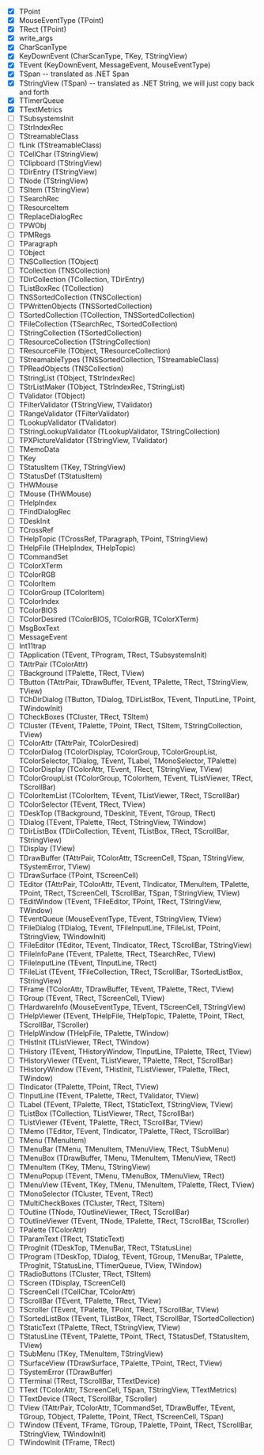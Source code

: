 - [x] TPoint
- [x] MouseEventType (TPoint)
- [x] TRect (TPoint)
- [x] write_args
- [x] CharScanType
- [x] KeyDownEvent (CharScanType, TKey, TStringView)
- [x] TEvent (KeyDownEvent, MessageEvent, MouseEventType)
- [x] TSpan -- translated as .NET Span<T>
- [x] TStringView (TSpan) -- translated as .NET String, we will just copy back and forth
- [x] TTimerQueue
- [x] TTextMetrics
- [ ] TSubsystemsInit
- [ ] TStrIndexRec
- [ ] TStreamableClass
- [ ] fLink (TStreamableClass)
- [ ] TCellChar (TStringView)
- [ ] TClipboard (TStringView)
- [ ] TDirEntry (TStringView)
- [ ] TNode (TStringView)
- [ ] TSItem (TStringView)
- [ ] TSearchRec
- [ ] TResourceItem
- [ ] TReplaceDialogRec
- [ ] TPWObj
- [ ] TPMRegs
- [ ] TParagraph
- [ ] TObject
- [ ] TNSCollection (TObject)
- [ ] TCollection (TNSCollection)
- [ ] TDirCollection (TCollection, TDirEntry)
- [ ] TListBoxRec (TCollection)
- [ ] TNSSortedCollection (TNSCollection)
- [ ] TPWrittenObjects (TNSSortedCollection)
- [ ] TSortedCollection (TCollection, TNSSortedCollection)
- [ ] TFileCollection (TSearchRec, TSortedCollection)
- [ ] TStringCollection (TSortedCollection)
- [ ] TResourceCollection (TStringCollection)
- [ ] TResourceFile (TObject, TResourceCollection)
- [ ] TStreamableTypes (TNSSortedCollection, TStreamableClass)
- [ ] TPReadObjects (TNSCollection)
- [ ] TStringList (TObject, TStrIndexRec)
- [ ] TStrListMaker (TObject, TStrIndexRec, TStringList)
- [ ] TValidator (TObject)
- [ ] TFilterValidator (TStringView, TValidator)
- [ ] TRangeValidator (TFilterValidator)
- [ ] TLookupValidator (TValidator)
- [ ] TStringLookupValidator (TLookupValidator, TStringCollection)
- [ ] TPXPictureValidator (TStringView, TValidator)
- [ ] TMemoData
- [ ] TKey
- [ ] TStatusItem (TKey, TStringView)
- [ ] TStatusDef (TStatusItem)
- [ ] THWMouse
- [ ] TMouse (THWMouse)
- [ ] THelpIndex
- [ ] TFindDialogRec
- [ ] TDeskInit
- [ ] TCrossRef
- [ ] THelpTopic (TCrossRef, TParagraph, TPoint, TStringView)
- [ ] THelpFile (THelpIndex, THelpTopic)
- [ ] TCommandSet
- [ ] TColorXTerm
- [ ] TColorRGB
- [ ] TColorItem
- [ ] TColorGroup (TColorItem)
- [ ] TColorIndex
- [ ] TColorBIOS
- [ ] TColorDesired (TColorBIOS, TColorRGB, TColorXTerm)
- [ ] MsgBoxText
- [ ] MessageEvent
- [ ] Int11trap
- [ ] TApplication (TEvent, TProgram, TRect, TSubsystemsInit)
- [ ] TAttrPair (TColorAttr)
- [ ] TBackground (TPalette, TRect, TView)
- [ ] TButton (TAttrPair, TDrawBuffer, TEvent, TPalette, TRect, TStringView, TView)
- [ ] TChDirDialog (TButton, TDialog, TDirListBox, TEvent, TInputLine, TPoint, TWindowInit)
- [ ] TCheckBoxes (TCluster, TRect, TSItem)
- [ ] TCluster (TEvent, TPalette, TPoint, TRect, TSItem, TStringCollection, TView)
- [ ] TColorAttr (TAttrPair, TColorDesired)
- [ ] TColorDialog (TColorDisplay, TColorGroup, TColorGroupList, TColorSelector, TDialog, TEvent, TLabel, TMonoSelector, TPalette)
- [ ] TColorDisplay (TColorAttr, TEvent, TRect, TStringView, TView)
- [ ] TColorGroupList (TColorGroup, TColorItem, TEvent, TListViewer, TRect, TScrollBar)
- [ ] TColorItemList (TColorItem, TEvent, TListViewer, TRect, TScrollBar)
- [ ] TColorSelector (TEvent, TRect, TView)
- [ ] TDeskTop (TBackground, TDeskInit, TEvent, TGroup, TRect)
- [ ] TDialog (TEvent, TPalette, TRect, TStringView, TWindow)
- [ ] TDirListBox (TDirCollection, TEvent, TListBox, TRect, TScrollBar, TStringView)
- [ ] TDisplay (TView)
- [ ] TDrawBuffer (TAttrPair, TColorAttr, TScreenCell, TSpan, TStringView, TSystemError, TView)
- [ ] TDrawSurface (TPoint, TScreenCell)
- [ ] TEditor (TAttrPair, TColorAttr, TEvent, TIndicator, TMenuItem, TPalette, TPoint, TRect, TScreenCell, TScrollBar, TSpan, TStringView, TView)
- [ ] TEditWindow (TEvent, TFileEditor, TPoint, TRect, TStringView, TWindow)
- [ ] TEventQueue (MouseEventType, TEvent, TStringView, TView)
- [ ] TFileDialog (TDialog, TEvent, TFileInputLine, TFileList, TPoint, TStringView, TWindowInit)
- [ ] TFileEditor (TEditor, TEvent, TIndicator, TRect, TScrollBar, TStringView)
- [ ] TFileInfoPane (TEvent, TPalette, TRect, TSearchRec, TView)
- [ ] TFileInputLine (TEvent, TInputLine, TRect)
- [ ] TFileList (TEvent, TFileCollection, TRect, TScrollBar, TSortedListBox, TStringView)
- [ ] TFrame (TColorAttr, TDrawBuffer, TEvent, TPalette, TRect, TView)
- [ ] TGroup (TEvent, TRect, TScreenCell, TView)
- [ ] THardwareInfo (MouseEventType, TEvent, TScreenCell, TStringView)
- [ ] THelpViewer (TEvent, THelpFile, THelpTopic, TPalette, TPoint, TRect, TScrollBar, TScroller)
- [ ] THelpWindow (THelpFile, TPalette, TWindow)
- [ ] THistInit (TListViewer, TRect, TWindow)
- [ ] THistory (TEvent, THistoryWindow, TInputLine, TPalette, TRect, TView)
- [ ] THistoryViewer (TEvent, TListViewer, TPalette, TRect, TScrollBar)
- [ ] THistoryWindow (TEvent, THistInit, TListViewer, TPalette, TRect, TWindow)
- [ ] TIndicator (TPalette, TPoint, TRect, TView)
- [ ] TInputLine (TEvent, TPalette, TRect, TValidator, TView)
- [ ] TLabel (TEvent, TPalette, TRect, TStaticText, TStringView, TView)
- [ ] TListBox (TCollection, TListViewer, TRect, TScrollBar)
- [ ] TListViewer (TEvent, TPalette, TRect, TScrollBar, TView)
- [ ] TMemo (TEditor, TEvent, TIndicator, TPalette, TRect, TScrollBar)
- [ ] TMenu (TMenuItem)
- [ ] TMenuBar (TMenu, TMenuItem, TMenuView, TRect, TSubMenu)
- [ ] TMenuBox (TDrawBuffer, TMenu, TMenuItem, TMenuView, TRect)
- [ ] TMenuItem (TKey, TMenu, TStringView)
- [ ] TMenuPopup (TEvent, TMenu, TMenuBox, TMenuView, TRect)
- [ ] TMenuView (TEvent, TKey, TMenu, TMenuItem, TPalette, TRect, TView)
- [ ] TMonoSelector (TCluster, TEvent, TRect)
- [ ] TMultiCheckBoxes (TCluster, TRect, TSItem)
- [ ] TOutline (TNode, TOutlineViewer, TRect, TScrollBar)
- [ ] TOutlineViewer (TEvent, TNode, TPalette, TRect, TScrollBar, TScroller)
- [ ] TPalette (TColorAttr)
- [ ] TParamText (TRect, TStaticText)
- [ ] TProgInit (TDeskTop, TMenuBar, TRect, TStatusLine)
- [ ] TProgram (TDeskTop, TDialog, TEvent, TGroup, TMenuBar, TPalette, TProgInit, TStatusLine, TTimerQueue, TView, TWindow)
- [ ] TRadioButtons (TCluster, TRect, TSItem)
- [ ] TScreen (TDisplay, TScreenCell)
- [ ] TScreenCell (TCellChar, TColorAttr)
- [ ] TScrollBar (TEvent, TPalette, TRect, TView)
- [ ] TScroller (TEvent, TPalette, TPoint, TRect, TScrollBar, TView)
- [ ] TSortedListBox (TEvent, TListBox, TRect, TScrollBar, TSortedCollection)
- [ ] TStaticText (TPalette, TRect, TStringView, TView)
- [ ] TStatusLine (TEvent, TPalette, TPoint, TRect, TStatusDef, TStatusItem, TView)
- [ ] TSubMenu (TKey, TMenuItem, TStringView)
- [ ] TSurfaceView (TDrawSurface, TPalette, TPoint, TRect, TView)
- [ ] TSystemError (TDrawBuffer)
- [ ] TTerminal (TRect, TScrollBar, TTextDevice)
- [ ] TText (TColorAttr, TScreenCell, TSpan, TStringView, TTextMetrics)
- [ ] TTextDevice (TRect, TScrollBar, TScroller)
- [ ] TView (TAttrPair, TColorAttr, TCommandSet, TDrawBuffer, TEvent, TGroup, TObject, TPalette, TPoint, TRect, TScreenCell, TSpan)
- [ ] TWindow (TEvent, TFrame, TGroup, TPalette, TPoint, TRect, TScrollBar, TStringView, TWindowInit)
- [ ] TWindowInit (TFrame, TRect)
